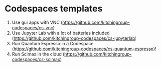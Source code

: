 Codespaces templates
====================

1. Use gui apps with VNC (https://github.com/kitchingroup-codespaces/cs-vnc)
2. Use Jupyter Lab with a lot of batteries included (https://github.com/kitchingroup-codespaces/cs-jupyterlab)
3. Run Quantum Espresso in a Codespace (https://github.com/kitchingroup-codespaces/cs-quantum-espresso)!
4. Run Scimax in the cloud (https://github.com/kitchingroup-codespaces/cs-scimax)